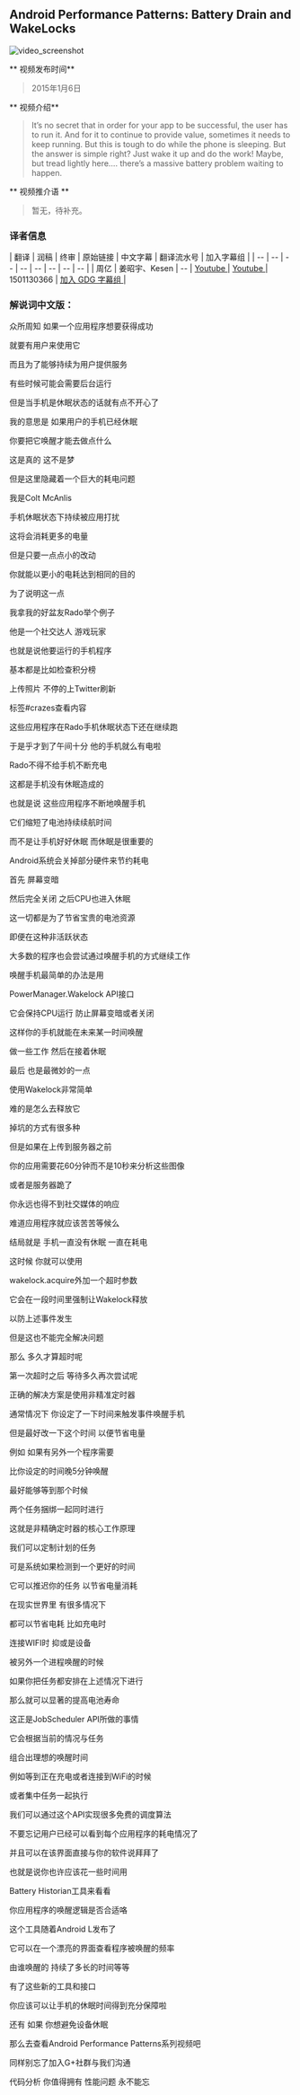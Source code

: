 ## Android Performance Patterns: Battery Drain and WakeLocks

![video_screenshot](images/reMau7d0yeg.jpg)

** 视频发布时间**
 
> 2015年1月6日

** 视频介绍**

> It’s no secret that in order for your app to be successful, the user has to run it. And for it to continue to provide value, sometimes it needs to keep running. But this is tough to do while the phone is sleeping. But the answer is simple right? Just wake it up and do the work! Maybe, but tread lightly here…. there’s a massive battery problem waiting to happen.

** 视频推介语 **

>  暂无，待补充。


### 译者信息

| 翻译 | 润稿 | 终审 | 原始链接 | 中文字幕 |  翻译流水号  |  加入字幕组  |
| -- | -- | -- | -- | -- |  -- | -- | -- |
| 周亿 | 姜昭宇、Kesen | -- | [ Youtube ]( https://www.youtube.com/watch?v=reMau7d0yeg )  |  [ Youtube ]( https://www.youtube.com/watch?v=reMau7d0yeg ) | 1501130366 | [ 加入 GDG 字幕组 ]( http://www.gfansub.com/join_translator )  |



### 解说词中文版：

众所周知  如果一个应用程序想要获得成功

就要有用户来使用它

而且为了能够持续为用户提供服务

有些时候可能会需要后台运行

但是当手机是休眠状态的话就有点不开心了

我的意思是  如果用户的手机已经休眠

你要把它唤醒才能去做点什么

这是真的  这不是梦

但是这里隐藏着一个巨大的耗电问题

我是Colt McAnlis

手机休眠状态下持续被应用打扰

这将会消耗更多的电量

但是只要一点点小的改动

你就能以更小的电耗达到相同的目的

为了说明这一点

我拿我的好盆友Rado举个例子

他是一个社交达人  游戏玩家

也就是说他要运行的手机程序

基本都是比如检查积分榜

上传照片  不停的上Twitter刷新

标签#crazes查看内容

这些应用程序在Rado手机休眠状态下还在继续跑

于是乎才到了午间十分  他的手机就么有电啦

Rado不得不给手机不断充电

这都是手机没有休眠造成的

也就是说  这些应用程序不断地唤醒手机

它们缩短了电池持续续航时间

而不是让手机好好休眠  而休眠是很重要的

Android系统会关掉部分硬件来节约耗电

首先  屏幕变暗

然后完全关闭  之后CPU也进入休眠

这一切都是为了节省宝贵的电池资源

即便在这种非活跃状态

大多数的程序也会尝试通过唤醒手机的方式继续工作

唤醒手机最简单的办法是用

PowerManager.Wakelock API接口

它会保持CPU运行  防止屏幕变暗或者关闭

这样你的手机就能在未来某一时间唤醒

做一些工作  然后在接着休眠

最后  也是最微妙的一点

使用Wakelock非常简单

难的是怎么去释放它

掉坑的方式有很多种

但是如果在上传到服务器之前

你的应用需要花60分钟而不是10秒来分析这些图像

或者是服务器跪了

你永远也得不到社交媒体的响应

难道应用程序就应该苦苦等候么

结局就是  手机一直没有休眠  一直在耗电

这时候  你就可以使用

wakelock.acquire外加一个超时参数

它会在一段时间里强制让Wakelock释放

以防上述事件发生

但是这也不能完全解决问题

那么  多久才算超时呢

第一次超时之后  等待多久再次尝试呢

正确的解决方案是使用非精准定时器

通常情况下  你设定了一下时间来触发事件唤醒手机

但是最好改一下这个时间  以便节省电量

例如  如果有另外一个程序需要

比你设定的时间晚5分钟唤醒

最好能够等到那个时候

两个任务捆绑一起同时进行

这就是非精确定时器的核心工作原理

我们可以定制计划的任务

可是系统如果检测到一个更好的时间

它可以推迟你的任务  以节省电量消耗

在现实世界里  有很多情况下

都可以节省电耗  比如充电时

连接WIFI时  抑或是设备

被另外一个进程唤醒的时候

如果你把任务都安排在上述情况下进行

那么就可以显著的提高电池寿命

这正是JobScheduler API所做的事情

它会根据当前的情况与任务

组合出理想的唤醒时间

例如等到正在充电或者连接到WiFi的时候

或者集中任务一起执行

我们可以通过这个API实现很多免费的调度算法

不要忘记用户已经可以看到每个应用程序的耗电情况了

并且可以在该界面直接与你的软件说拜拜了

也就是说你也许应该花一些时间用

Battery  Historian工具来看看

你应用程序的唤醒逻辑是否合适咯

这个工具随着Android L发布了

它可以在一个漂亮的界面查看程序被唤醒的频率

由谁唤醒的  持续了多长的时间等等

有了这些新的工具和接口

你应该可以让手机的休眠时间得到充分保障啦

还有  如果  你想避免设备休眠

那么去查看Android Performance Patterns系列视频吧

同样别忘了加入G+社群与我们沟通

代码分析  你值得拥有  性能问题  永不能忘
